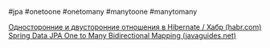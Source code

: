 #jpa #onetoone #onetomany #manytoone #manytomany

[Односторонние и двусторонние отношения в Hibernate / Хабр (habr.com)](https://habr.com/ru/post/542328/)
[Spring Data JPA One to Many Bidirectional Mapping (javaguides.net)](https://www.javaguides.net/2022/02/spring-data-jpa-one-to-many-bidirectional-mapping.html)





